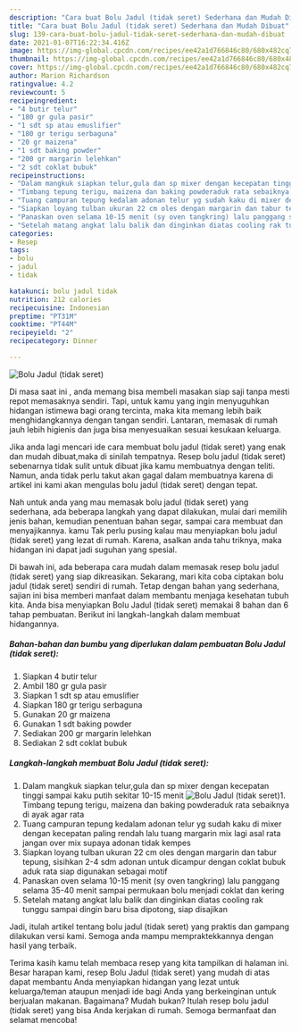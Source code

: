 ```yaml
---
description: "Cara buat Bolu Jadul (tidak seret) Sederhana dan Mudah Dibuat"
title: "Cara buat Bolu Jadul (tidak seret) Sederhana dan Mudah Dibuat"
slug: 139-cara-buat-bolu-jadul-tidak-seret-sederhana-dan-mudah-dibuat
date: 2021-01-07T16:22:34.416Z
image: https://img-global.cpcdn.com/recipes/ee42a1d766846c80/680x482cq70/bolu-jadul-tidak-seret-foto-resep-utama.jpg
thumbnail: https://img-global.cpcdn.com/recipes/ee42a1d766846c80/680x482cq70/bolu-jadul-tidak-seret-foto-resep-utama.jpg
cover: https://img-global.cpcdn.com/recipes/ee42a1d766846c80/680x482cq70/bolu-jadul-tidak-seret-foto-resep-utama.jpg
author: Marion Richardson
ratingvalue: 4.2
reviewcount: 5
recipeingredient:
- "4 butir telur"
- "180 gr gula pasir"
- "1 sdt sp atau emuslifier"
- "180 gr terigu serbaguna"
- "20 gr maizena"
- "1 sdt baking powder"
- "200 gr margarin lelehkan"
- "2 sdt coklat bubuk"
recipeinstructions:
- "Dalam mangkuk siapkan telur,gula dan sp mixer dengan kecepatan tinggi sampai kaku putih sekitar 10-15 menit"
- "Timbang tepung terigu, maizena dan baking powderaduk rata sebaiknya di ayak agar rata"
- "Tuang campuran tepung kedalam adonan telur yg sudah kaku di mixer dengan kecepatan paling rendah lalu tuang margarin mix lagi asal rata jangan over mix supaya adonan tidak kempes"
- "Siapkan loyang tulban ukuran 22 cm oles dengan margarin dan tabur tepung, sisihkan 2-4 sdm adonan untuk dicampur dengan coklat bubuk aduk rata siap digunakan sebagai motif"
- "Panaskan oven selama 10-15 menit (sy oven tangkring) lalu panggang selama 35-40 menit sampai permukaan bolu menjadi coklat dan kering"
- "Setelah matang angkat lalu balik dan dinginkan diatas cooling rak tunggu sampai dingin baru bisa dipotong, siap disajikan"
categories:
- Resep
tags:
- bolu
- jadul
- tidak

katakunci: bolu jadul tidak 
nutrition: 212 calories
recipecuisine: Indonesian
preptime: "PT31M"
cooktime: "PT44M"
recipeyield: "2"
recipecategory: Dinner

---
```



![Bolu Jadul (tidak seret)](https://img-global.cpcdn.com/recipes/ee42a1d766846c80/680x482cq70/bolu-jadul-tidak-seret-foto-resep-utama.jpg)

Di masa  saat ini , anda memang bisa membeli masakan siap saji tanpa mesti repot memasaknya sendiri. Tapi, untuk kamu yang ingin menyuguhkan hidangan istimewa bagi orang tercinta, maka kita memang lebih baik menghidangkannya dengan tangan sendiri. Lantaran, memasak di rumah jauh lebih higienis dan juga bisa menyesuaikan sesuai kesukaan keluarga.

Jika anda lagi mencari ide cara membuat bolu jadul (tidak seret) yang enak dan mudah dibuat,maka di sinilah tempatnya. Resep bolu jadul (tidak seret)  sebenarnya tidak sulit untuk dibuat jika kamu membuatnya dengan teliti. Namun, anda tidak perlu takut akan gagal dalam membuatnya 
karena di artikel ini kami akan mengulas bolu jadul (tidak seret) dengan tepat.  



Nah untuk anda yang mau memasak bolu jadul (tidak seret) yang sederhana, ada beberapa langkah yang dapat dilakukan, mulai dari memilih jenis bahan, kemudian penentuan bahan segar, sampai cara membuat dan menyajikannya. kamu Tak perlu pusing kalau mau menyiapkan bolu jadul (tidak seret) yang lezat di rumah. Karena, asalkan anda  tahu triknya, maka hidangan ini dapat jadi suguhan yang spesial.

Di bawah ini, ada beberapa cara mudah dalam memasak resep bolu jadul (tidak seret) yang siap dikreasikan. Sekarang, mari kita coba ciptakan bolu jadul (tidak seret) sendiri di rumah. Tetap dengan bahan yang sederhana, sajian ini bisa memberi manfaat dalam membantu menjaga kesehatan tubuh kita. Anda bisa menyiapkan Bolu Jadul (tidak seret) memakai 8 bahan dan 6 tahap pembuatan. Berikut ini langkah-langkah dalam membuat hidangannya.

<!--inarticleads1-->

##### Bahan-bahan dan bumbu yang diperlukan dalam pembuatan Bolu Jadul (tidak seret):

1. Siapkan 4 butir telur
1. Ambil 180 gr gula pasir
1. Siapkan 1 sdt sp atau emuslifier
1. Siapkan 180 gr terigu serbaguna
1. Gunakan 20 gr maizena
1. Gunakan 1 sdt baking powder
1. Sediakan 200 gr margarin lelehkan
1. Sediakan 2 sdt coklat bubuk




<!--inarticleads2-->

##### Langkah-langkah membuat Bolu Jadul (tidak seret):

1. Dalam mangkuk siapkan telur,gula dan sp mixer dengan kecepatan tinggi sampai kaku putih sekitar 10-15 menit
<img src="https://img-global.cpcdn.com/steps/b5c4fab680be0193/160x128cq70/bolu-jadul-tidak-seret-langkah-memasak-1-foto.jpg" alt="Bolu Jadul (tidak seret)">1. Timbang tepung terigu, maizena dan baking powderaduk rata sebaiknya di ayak agar rata
1. Tuang campuran tepung kedalam adonan telur yg sudah kaku di mixer dengan kecepatan paling rendah lalu tuang margarin mix lagi asal rata jangan over mix supaya adonan tidak kempes
1. Siapkan loyang tulban ukuran 22 cm oles dengan margarin dan tabur tepung, sisihkan 2-4 sdm adonan untuk dicampur dengan coklat bubuk aduk rata siap digunakan sebagai motif
1. Panaskan oven selama 10-15 menit (sy oven tangkring) lalu panggang selama 35-40 menit sampai permukaan bolu menjadi coklat dan kering
1. Setelah matang angkat lalu balik dan dinginkan diatas cooling rak tunggu sampai dingin baru bisa dipotong, siap disajikan




Jadi, itulah artikel tentang  bolu jadul (tidak seret)  yang praktis dan gampang dilakukan versi kami. Semoga anda mampu mempraktekkannya dengan hasil yang terbaik. 

Terima kasih kamu telah membaca resep yang kita tampilkan di halaman ini. Besar harapan kami, resep  Bolu Jadul (tidak seret) yang mudah di atas dapat membantu Anda menyiapkan hidangan yang lezat untuk keluarga/teman ataupun menjadi ide bagi Anda yang berkeinginan untuk berjualan makanan. Bagaimana? Mudah bukan? Itulah resep bolu jadul (tidak seret) yang bisa Anda kerjakan di rumah. Semoga bermanfaat dan selamat mencoba!

